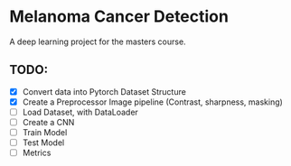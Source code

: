 # Melanoma Cancer Detection

A deep learning project for the masters course.

## TODO:

- [x] Convert data into Pytorch Dataset Structure
- [x] Create a Preprocessor Image pipeline (Contrast, sharpness, masking)
- [ ] Load Dataset, with DataLoader
- [ ] Create a CNN
- [ ] Train Model
- [ ] Test Model
- [ ] Metrics
